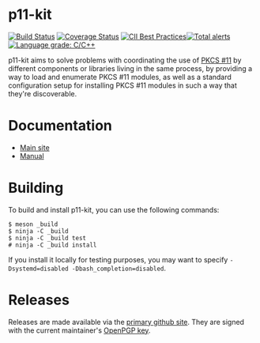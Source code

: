 # p11-kit

[![Build Status](https://travis-ci.org/p11-glue/p11-kit.svg?branch=master)](https://travis-ci.org/p11-glue/p11-kit) [![Coverage Status](https://img.shields.io/coveralls/p11-glue/p11-kit.svg)](https://coveralls.io/r/p11-glue/p11-kit) [![CII Best Practices](https://bestpractices.coreinfrastructure.org/projects/1627/badge)](https://bestpractices.coreinfrastructure.org/en/projects/1627)[![Total alerts](https://img.shields.io/lgtm/alerts/g/p11-glue/p11-kit.svg?logo=lgtm&logoWidth=18)](https://lgtm.com/projects/g/p11-glue/p11-kit/alerts/)[![Language grade: C/C++](https://img.shields.io/lgtm/grade/cpp/g/p11-glue/p11-kit.svg?logo=lgtm&logoWidth=18)](https://lgtm.com/projects/g/p11-glue/p11-kit/context:cpp)

p11-kit aims to solve problems with coordinating the use of [PKCS #11]
by different components or libraries living in the same process, by
providing a way to load and enumerate PKCS #11 modules, as well as a
standard configuration setup for installing PKCS #11 modules in such a
way that they're discoverable.

# Documentation

 * [Main site](https://p11-glue.github.io/p11-glue/p11-kit.html)
 * [Manual](https://p11-glue.github.io/p11-glue/p11-kit/manual/)

# Building

To build and install p11-kit, you can use the following commands:

```console
$ meson _build
$ ninja -C _build
$ ninja -C _build test
# ninja -C _build install
```

If you install it locally for testing purposes, you may want to
specify `-Dsystemd=disabled -Dbash_completion=disabled`.

# Releases

Releases are made available via the [primary github site](https://github.com/p11-glue/p11-kit/releases). They are signed with the current maintainer's [OpenPGP key](https://keys.openpgp.org/search?q=462225C3B46F34879FC8496CD605848ED7E69871).

[PKCS #11]: https://en.wikipedia.org/wiki/PKCS_11
